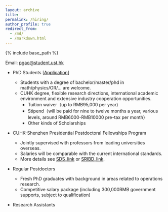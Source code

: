 ```yaml
---
layout: archive
title: 
permalink: /hiring/
author_profile: true
redirect_from:
  - /md/
  - /markdown.html
---
```


{% include base_path %}


Email: pgao@student.ust.hk

* PhD Students  [<a href="https://sds.cuhk.edu.cn/en/phd-programmes/applications" target="_blank"><span style="color:black">Application</span></a>]
  
  - Students with a degree of bachelor/master/phd in math/physics/OR/... are welcome.
  - CUHK degree, flexible research directions,  international academic environment and extensive industry cooperation opportunities.
    - Tuition waiver（up to RMB95,000 per year)
    - Stipend（will be paid for nine to twelve months a year, various levels, around RMB6000-RMB10000 pre-tax per month）
    - Other kinds of Scholarships
  

  
* CUHK-Shenzhen Presidential Postdoctoral Fellowships Program

  - Jointly supervised with professors from leading universities overseas. 
  - Salaries will be comparable with the current international standards.
  - More details see <a href="https://sds.cuhk.edu.cn/page/181" target="_blank"><span style="color:black">SDS_link</span></a> or <a href="http://www.sribd.cn/index.php/cn/%E4%BA%BA%E6%89%8D%E6%8B%9B%E8%81%98/phd-fellowship/2-%E4%B8%BB%E9%A1%B5/283-call-for-nominations-for-sribd-international-postdoctoral-fellowship-of-2020.html" target="_blank"><span style="color:black">SRIBD_link</span></a>.
  
* Regular Postdoctors

  - Fresh PhD graduates with background in areas related to operations research.
  - Competitive salary package (including 300,000RMB government supports, subject to qualification)

* Research Assistants





